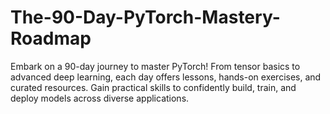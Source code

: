 # The-90-Day-PyTorch-Mastery-Roadmap
Embark on a 90-day journey to master PyTorch! From tensor basics to advanced deep learning, each day offers lessons, hands-on exercises, and curated resources. Gain practical skills to confidently build, train, and deploy models across diverse applications.
